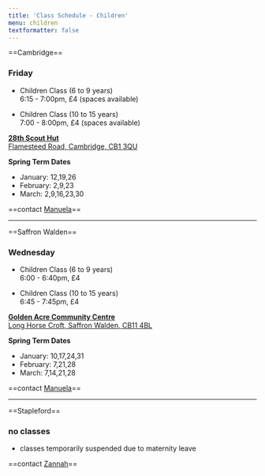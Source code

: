 ```yaml
---
title: 'Class Schedule - Children'
menu: children
textformatter: false
---
```


==Cambridge==

### Friday

* Children Class (6 to 9 years)  
6:15 - 7:00pm, £4 (spaces available)

* Children Class (10 to 15 years)  
7:00 - 8:00pm, £4 (spaces available)

[**28th Scout Hut**  
Flamesteed Road,
Cambridge, CB1 3QU](https://goo.gl/maps/wSZbnx9icyn)

**Spring Term Dates**
* January: 12,19,26
* February: 2,9,23
* March: 2,9,16,23,30

==contact <a href="mailto:manuela.gnc@gmail.com">Manuela</a>==

---

==Saffron Walden==

### Wednesday
* Children Class (6 to 9 years)  
6:00 - 6:40pm, £4

* Children Class (10 to 15 years)  
6:45 - 7:45pm, £4

[**Golden Acre Community Centre**  
Long Horse Croft,
Saffron Walden, CB11 4BL](https://goo.gl/maps/74EXohV3jAK2)

**Spring Term Dates**
* January: 10,17,24,31
* February: 7,21,28
* March: 7,14,21,28

==contact <a href="mailto:manuela.gnc@gmail.com">Manuela</a>==

---

==Stapleford==
### no classes
* classes temporarily suspended due to maternity leave

<!--
### Friday
* Children Class (6 to 12 years)  
6-7pm, £4

[**Stapleford Pavillion**  
69 Gog Magog Way, Cambridge CB22 5BQ](https://goo.gl/maps/Xyjnr2stctC2)
-->

==contact <a href="mailto:enganosa.gnc@gmail.com">Zannah</a>==

